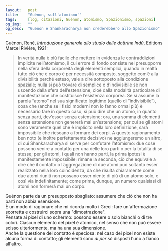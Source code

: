 ```yaml
---
layout:   post
title:    "Guénon, sull'atomismo'"
tags:     [log, citazioni, Guénon, atomismo, Spazionismo, spazioni]
og_img:   ""
og_desc:  "Guénon e Shankaracharya non crederebbero allo Spazionismo"
---
```


<span class="autore">Guénon, René</span>,
<i>Introduzione generale allo studio delle dottrine Indù</i>,
Editions Marcel Rivière, 1921:

<blockquote class="giustificato">

In verità nulla è più facile che mettere in evidenza le contraddizioni implicite nell’atomismo, il cui errore di fondo consiste nel presupporre nella sfera della corporeità degli elementi semplici, quando in realtà tutto ciò che è corpo è per necessità composto, soggetto com’è alla divisibilità perché esteso, vale a dire sottoposto alla condizione spaziale; nulla si può trovare di semplice o d’indivisibile se non uscendo dalla sfera dell’estensione, cioè dalla modalità particolare di manifestazione che costituisce l’esistenza corporea. Se si assume la parola “atomo” nel sua significato legittimo (quello di “indivisibile”), cosa che (anche se i fisici moderni non lo fanno ormai più) è necessario fare in questo caso, si può dire che un atomo, in quanto senza parti, dev’esser senza estensione; ora, una somma di elementi senza estensione non genererà mai un’estensione; per cui se gli atomi sono veramente quel che è implicito nella loro definizione, sarà impossibile che riescano a formare dei corpi. A questo ragionamento ben noto (e inoltre perfettamente decisivo) ne aggiungeremo un altro, di cui Shankaracharya si serve per confutare l’atomismo: due cose possono venire a contatto per una delle loro parti o per la totalità di se stesse; per gli atomi, i quali non hanno parti, la prima ipotesi è manifestamente impossibile; rimane la seconda, ciò che equivale a dire che il contatto o l’aggregazione di due atomi può soltanto esser realizzato nella loro coincidenza, da che risulta chiaramente come due atomi riuniti non possano esser niente di più di un atomo solo, e così via indefinitamente; come prima, dunque, un numero qualsiasi di atomi non formerà mai un corpo.

</blockquote>

Guénon parte da un presupposto sbagliato: assumere che ciò che non ha parti non abbia esensione.  
È un modo di ragionare che mi ricorda molto i Greci: fare un'affermazione scorretta e costruirci sopra una "dimostrazione".  
Pensate ai pixel di uno schermo: possono essere o solo bianchi o di tre colori.
Ciascun elemento del pixel è atomico, nel senso che non può essere scisso ulteriormente, ma ha una sua dimensione.  
Anche la questione del contatto è speciosa: nel caso dei pixel non esiste alcuna forma di contatto; gli elementi sono *di per sé* disposti l'uno a fianco all'altro.  
